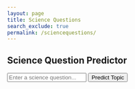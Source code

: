 ```yaml
---
layout: page 
title: Science Questions
search_exclude: true
permalink: /sciencequestions/
---
```


<div class="min-h-screen bg-gray-700 text-white flex items-center justify-center px-4 py-16">
  <div class="bg-gray-800 rounded-2xl shadow-2xl p-8 max-w-lg w-full text-center border border-gray-600">
    <h2 class="text-2xl font-bold text-green-300 border-b-4 border-green-300 pb-2 mb-6">
      Science Question Predictor
    </h2>
    <input 
      type="text" 
      id="science-question-input" 
      placeholder="Enter a science question..." 
      class="w-full px-4 py-2 mb-4 rounded-md text-white bg-gray-900 placeholder-gray-400 border border-gray-600 focus:outline-none focus:ring-2 focus:ring-green-400"
    />
    <button 
      id="send-question-btn" 
      class="w-full bg-green-500 text-white font-bold py-2 px-4 rounded-xl hover:bg-green-300 hover:text-gray-900 transition transform hover:scale-105 active:scale-95"
    >
      Predict Topic
    </button>
    <div id="result" class="mt-6 text-left hidden bg-gray-900 bg-opacity-80 rounded-lg p-4 border border-green-500"></div>
  </div>
</div>

<script type="module">
import { pythonURI, fetchOptions } from '../assets/js/api/config.js';

async function sendScienceQuestion() {
    const question = document.getElementById('science-question-input').value.trim();
    const resultDiv = document.getElementById('result');

    if (question === '') {
        alert("Please enter a question.");
        return;
    }

    resultDiv.classList.remove("hidden");
    resultDiv.innerHTML = "Predicting...";

    try {
        const response = await fetch(pythonURI + '/api/predict', {
            ...fetchOptions,
            method: 'POST',
            headers: {
                'Content-Type': 'application/json'
            },
            body: JSON.stringify({ question: question })
        });

        if (!response.ok) {
            throw new Error('Prediction failed: ' + response.statusText);
        }

        const data = await response.json();
        const topic = data.predicted_topic.charAt(0).toUpperCase() + data.predicted_topic.slice(1);
        const probabilities = data.probabilities;

        let formattedProbs = '';
        for (let key in probabilities) {
            if (probabilities.hasOwnProperty(key)) {
                const percent = (probabilities[key] * 100).toFixed(2);
                const label = key.charAt(0).toUpperCase() + key.slice(1);
                formattedProbs += `<li class="mb-1"><strong>${label}:</strong> ${percent}%</li>`;
            }
        }

        resultDiv.innerHTML = `
            <p><strong>Predicted Topic:</strong> ${topic}</p>
            <p class="mt-2"><strong>Confidence Levels:</strong></p>
            <ul class="list-none pl-0">${formattedProbs}</ul>
        `;
    } catch (error) {
        console.error('Error:', error);
        resultDiv.innerHTML = '<strong>Error:</strong> ' + error.message;
    }
}

document.getElementById('send-question-btn').addEventListener('click', sendScienceQuestion);
</script>
